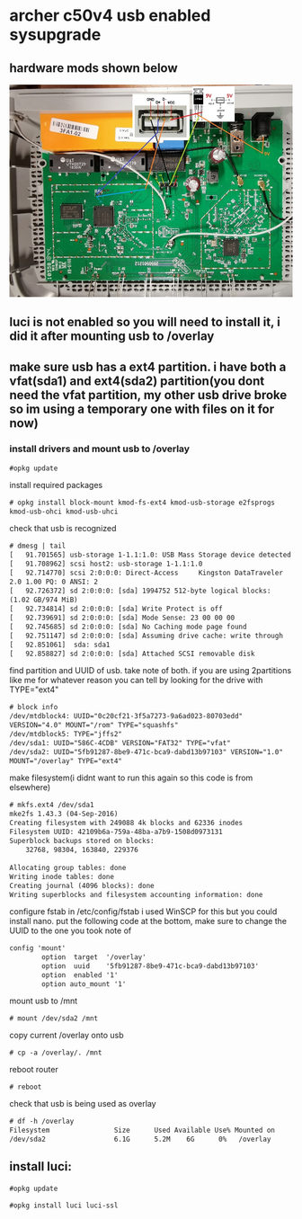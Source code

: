 # archer c50v4 usb enabled sysupgrade

## hardware mods shown below
![006e7917e42fc44167ba62cee5e410690cb7996f_2_1000x750.jpeg](006e7917e42fc44167ba62cee5e410690cb7996f_2_1000x750.jpeg)

## **luci is not enabled so you will need to install it, i did it after mounting usb to /overlay**


## **make sure usb has a ext4 partition. i have both a vfat(sda1) and ext4(sda2) partition(you dont need the vfat partition, my other usb drive broke so im using a temporary one with files on it for now)**

### **install drivers and mount usb to /overlay**

```
#opkg update
```

install required packages
```
# opkg install block-mount kmod-fs-ext4 kmod-usb-storage e2fsprogs kmod-usb-ohci kmod-usb-uhci
```

check that usb is recognized
```
# dmesg | tail
[   91.701565] usb-storage 1-1.1:1.0: USB Mass Storage device detected
[   91.708962] scsi host2: usb-storage 1-1.1:1.0
[   92.714770] scsi 2:0:0:0: Direct-Access     Kingston DataTraveler 2.0 1.00 PQ: 0 ANSI: 2
[   92.726372] sd 2:0:0:0: [sda] 1994752 512-byte logical blocks: (1.02 GB/974 MiB)
[   92.734814] sd 2:0:0:0: [sda] Write Protect is off
[   92.739691] sd 2:0:0:0: [sda] Mode Sense: 23 00 00 00
[   92.745685] sd 2:0:0:0: [sda] No Caching mode page found
[   92.751147] sd 2:0:0:0: [sda] Assuming drive cache: write through
[   92.851061]  sda: sda1
[   92.858827] sd 2:0:0:0: [sda] Attached SCSI removable disk
```

find partition and UUID of usb. take note of both. if you are using 2partitions like me for whatever reason you can tell by looking for the drive with TYPE="ext4"
```
# block info
/dev/mtdblock4: UUID="0c20cf21-3f5a7273-9a6ad023-80703edd" VERSION="4.0" MOUNT="/rom" TYPE="squashfs"
/dev/mtdblock5: TYPE="jffs2"
/dev/sda1: UUID="586C-4CDB" VERSION="FAT32" TYPE="vfat"
/dev/sda2: UUID="5fb91287-8be9-471c-bca9-dabd13b97103" VERSION="1.0" MOUNT="/overlay" TYPE="ext4"

```

make filesystem(i didnt want to run this again so this code is from elsewhere)
```
# mkfs.ext4 /dev/sda1
mke2fs 1.43.3 (04-Sep-2016)
Creating filesystem with 249088 4k blocks and 62336 inodes
Filesystem UUID: 42109b6a-759a-48ba-a7b9-1508d0973131
Superblock backups stored on blocks:
    32768, 98304, 163840, 229376

Allocating group tables: done
Writing inode tables: done
Creating journal (4096 blocks): done
Writing superblocks and filesystem accounting information: done
```

configure fstab in /etc/config/fstab i used WinSCP for this but you could install nano. put the following code at the bottom, make sure to change the UUID to the one you took note of
```
config 'mount'
        option  target  '/overlay'
        option  uuid    '5fb91287-8be9-471c-bca9-dabd13b97103'
        option  enabled '1'
        option auto_mount '1'
```

mount usb to /mnt
```
# mount /dev/sda2 /mnt
```

copy current /overlay onto usb
```
# cp -a /overlay/. /mnt
```

reboot router
```
# reboot
```

check that usb is being used as overlay
```
# df -h /overlay
Filesystem                Size      Used Available Use% Mounted on
/dev/sda2                 6.1G      5.2M    6G      0%   /overlay
```

## **install luci:**

```
#opkg update
```

```
#opkg install luci luci-ssl
```
